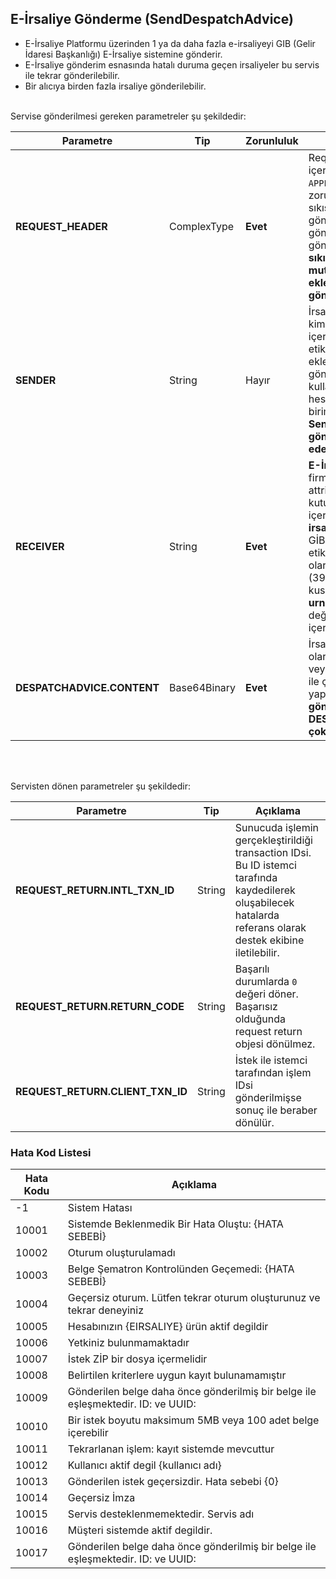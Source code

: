 ## E-İrsaliye Gönderme (SendDespatchAdvice)
* E-İrsaliye Platformu üzerinden 1 ya da daha fazla e-irsaliyeyi GIB (Gelir İdaresi Başkanlığı) E-İrsaliye
sistemine gönderir.
* E-İrsaliye gönderim esnasında hatalı duruma geçen irsaliyeler bu servis ile tekrar gönderilebilir.
* Bir alıcıya birden fazla irsaliye gönderilebilir.

<br>
Servise gönderilmesi gereken parametreler şu şekildedir:

Parametre | Tip         | Zorunluluk  | Açıklama
--------- | ----------- | ----------- | -----------
**REQUEST_HEADER** | ComplexType | **Evet** | Request Header objesi içerisinde `SESSION_ID` ve `APPLICATION_NAME` alanı zorunludur. İrsaliye sıkıştırılarak/ziplenerek gönderiliyorsa `COMPRESSED` alanı gönderilmeyebilir veya `Y` olarak gönderilebilir. **XML formatında sıkıştırılmadan yüklemek için mutlaka `COMPRESSED` eleman eklenmeli ve `N` değeri gönderilmelidir.**
**SENDER** | String | Hayır | İrsaliye gönderen tarafın vergi kimlik numarasını `vkn` attribute içerisine, gönderici birim etiketini `alias` attribute eklenmelidir. Eğer eleman gönderilmezse oturum açılan kullanıcının bağlı olduğu hesapta ki VKN ve gönderici birim etiketi kullanılacaktır. **Sender elemanı gönderilmesini tavsiye ederiz.**
**RECEIVER** | String | **Evet** | **E-İrsaliye mükellefi** ise firmanın VKN/TCKNosunu `vkn` attribute içerisine, posta kutusu etiketini `alias` attribute içerisine eklenmelidir. Eğer **E-irsaliye mükellefi** değil ise GİB'de tanımlanan sanal etikete gönderileceği için `vkn` olarak GİB'in VKNsi (3900892152), posta kusutusu olarakta GİB'de **urn:mail:irsaliyepk@gib.gov.tr** değerini `alias` attribute içerisine eklenmelidir.
**DESPATCHADVICE.CONTENT** | Base64Binary | **Evet** | İrsaliyenin Base64Binary olarak encode edilmiş XML veya Ziplenmiş içeriği. Bir istek ile çoklu XML gönderimi yapılabilir. **Birden fazla irsaliye göndermek için DESPATCHADVICE elemanı çoklanmalıdır.**


<br><br>

Servisten dönen parametreler şu şekildedir:

Parametre | Tip        | Açıklama
--------- | ----------- | -----------
**REQUEST_RETURN.INTL_TXN_ID** | String | Sunucuda işlemin gerçekleştirildiği transaction IDsi. Bu ID istemci tarafında kaydedilerek oluşabilecek hatalarda referans olarak destek ekibine iletilebilir.
**REQUEST_RETURN.RETURN_CODE** | String | Başarılı durumlarda `0` değeri döner. Başarısız olduğunda request return objesi dönülmez.
**REQUEST_RETURN.CLIENT_TXN_ID** | String | İstek ile istemci tarafından işlem IDsi gönderilmişse sonuç ile beraber dönülür.

### Hata Kod Listesi

Hata Kodu |  Açıklama
--------- | -----------
-1    | Sistem Hatası
10001 | Sistemde Beklenmedik Bir Hata Oluştu: {HATA SEBEBİ}
10002 | Oturum oluşturulamadı
10003 | Belge Şematron Kontrolünden Geçemedi: {HATA SEBEBİ}
10004 | Geçersiz oturum. Lütfen tekrar oturum oluşturunuz ve tekrar deneyiniz
10005 | Hesabınızın {EIRSALIYE} ürün aktif degildir
10006 | Yetkiniz bulunmamaktadır
10007 | İstek ZİP bir dosya içermelidir
10008 | Belirtilen kriterlere uygun kayıt bulunamamıştır
10009 | Gönderilen belge daha önce gönderilmiş bir belge ile eşleşmektedir. ID: ve UUID:
10010 | Bir istek  boyutu maksimum 5MB veya 100 adet belge  içerebilir
10011 | Tekrarlanan işlem: kayıt sistemde mevcuttur
10012 | Kullanıcı aktif degil {kullanıcı adı}
10013 | Gönderilen istek geçersizdir. Hata sebebi {0}
10014 | Geçersiz İmza
10015 | Servis desteklenmemektedir. Servis adı
10016 | Müşteri sistemde aktif degildir.
10017 | Gönderilen belge daha önce gönderilmiş bir belge ile eşleşmektedir. ID: ve UUID:
